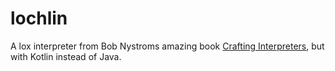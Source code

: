 # lochlin
A lox interpreter from Bob Nystroms amazing book [Crafting Interpreters](http://craftinginterpreters.com/),
but with Kotlin instead of Java.
